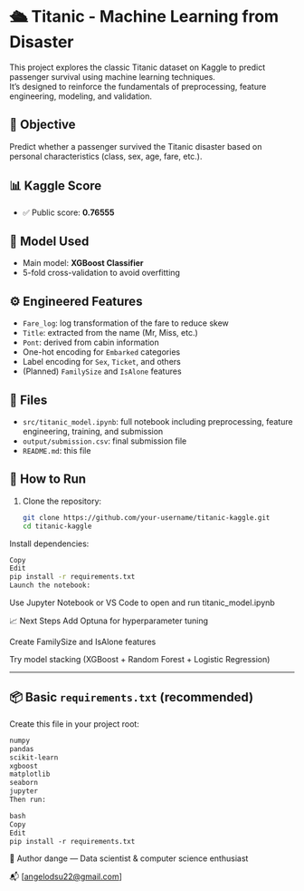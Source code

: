 # 🛳️ Titanic - Machine Learning from Disaster

This project explores the classic Titanic dataset on Kaggle to predict passenger survival using machine learning techniques.  
It’s designed to reinforce the fundamentals of preprocessing, feature engineering, modeling, and validation.

## 🎯 Objective
Predict whether a passenger survived the Titanic disaster based on personal characteristics (class, sex, age, fare, etc.).

## 📊 Kaggle Score
- ✅ Public score: **0.76555**

## 🧠 Model Used
- Main model: **XGBoost Classifier**
- 5-fold cross-validation to avoid overfitting

## ⚙️ Engineered Features
- `Fare_log`: log transformation of the fare to reduce skew
- `Title`: extracted from the name (Mr, Miss, etc.)
- `Pont`: derived from cabin information
- One-hot encoding for `Embarked` categories
- Label encoding for `Sex`, `Ticket`, and others
- (Planned) `FamilySize` and `IsAlone` features

## 📂 Files
- `src/titanic_model.ipynb`: full notebook including preprocessing, feature engineering, training, and submission
- `output/submission.csv`: final submission file
- `README.md`: this file

## 🔧 How to Run
1. Clone the repository:
   ```bash
   git clone https://github.com/your-username/titanic-kaggle.git
   cd titanic-kaggle
Install dependencies:

```bash
Copy
Edit
pip install -r requirements.txt
Launch the notebook:
```
Use Jupyter Notebook or VS Code to open and run titanic_model.ipynb

📈 Next Steps
Add Optuna for hyperparameter tuning

Create FamilySize and IsAlone features

Try model stacking (XGBoost + Random Forest + Logistic Regression)

---

## 📦 Basic `requirements.txt` (recommended)
Create this file in your project root:

```txt
numpy
pandas
scikit-learn
xgboost
matplotlib
seaborn
jupyter
Then run:

bash
Copy
Edit
pip install -r requirements.txt
```

👤 Author
dange — Data scientist & computer science enthusiast

📬 [angelodsu22@gmail.com]
